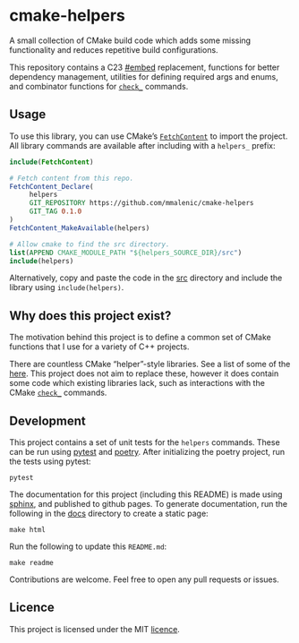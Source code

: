 <!-- This README.md is generated from docs/readme.rst. -->

# cmake-helpers

A small collection of CMake build code which adds some missing functionality and reduces repetitive build
configurations.

This repository contains a C23 [#embed](https://en.cppreference.com/w/c/preprocessor/embed) replacement, functions for better dependency management, utilities for
defining required args and enums, and combinator functions for [`check_`](https://cmake.org/cmake/help/latest/module/CheckSymbolExists.html#command:check_symbol_exists) commands.

## Usage

To use this library, you can use CMake’s [`FetchContent`](https://cmake.org/cmake/help/latest/module/FetchContent.html#module:FetchContent) to import the project. All library
commands are available after including with a `helpers_` prefix:

```cmake
include(FetchContent)

# Fetch content from this repo.
FetchContent_Declare(
     helpers
     GIT_REPOSITORY https://github.com/mmalenic/cmake-helpers
     GIT_TAG 0.1.0
)
FetchContent_MakeAvailable(helpers)

# Allow cmake to find the src directory.
list(APPEND CMAKE_MODULE_PATH "${helpers_SOURCE_DIR}/src")
include(helpers)
```

Alternatively, copy and paste the code in the [src](https://github.com/mmalenic/cmake-helpers/tree/main/src) directory
and include the library using `include(helpers)`.

## Why does this project exist?

The motivation behind this project is to define a common set of CMake functions that I use for a variety of C++ projects.

There are countless CMake “helper”-style libraries. See a list of some of the [here](https://github.com/onqtam/awesome-cmake).
This project does not aim to replace these, however it does contain some code which existing libraries lack,
such as interactions with the CMake [`check_`](https://cmake.org/cmake/help/latest/module/CheckSymbolExists.html#command:check_symbol_exists) commands.

## Development

This project contains a set of unit tests for the `helpers` commands. These can be run using [pytest](https://docs.pytest.org/en/stable/) and [poetry](https://python-poetry.org/).
After initializing the poetry project, run the tests using pytest:

```shell
pytest
```

The documentation for this project (including this README) is made using [sphinx](https://www.sphinx-doc.org/en/master/), and published to github pages.
To generate documentation, run the following in the [docs](https://github.com/mmalenic/cmake-helpers/tree/main/docs) directory to create a static page:

```shell
make html
```

Run the following to update this `README.md`:

```shell
make readme
```

Contributions are welcome. Feel free to open any pull requests or issues.

## Licence

This project is licensed under the MIT [licence](https://github.com/mmalenic/cmake-helpers/blob/main/LICENSE).
